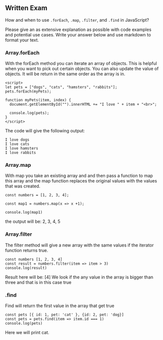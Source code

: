 ## Written Exam

How and when to use `.forEach`, `.map`, `.filter`, and `.find` in JavaScript?

Please give an as extensive explanation as possible with code examples and potential use cases. Write your answer below and use markdown to format your text.

### Array.forEach
With the forEach method you can iterate an array of objects. This is helpful when you want to pick out certain objects. You can also update the value of objects. It will be return in the same order as the array is in.


```
<script>
let pets = ["dogs", "cats", "hamsters", "rabbits"];
pets.forEach(myPets);

function myPets(item, index) {
  document.getElementById("").innerHTML += "I love " + item + "<br>";

  console.log(pets);
}
</script>
```
The code will give the following output:

```
I love dogs
I love cats
I love hamsters
I love rabbits
````

### Array.map 
With map you take an existing array and and then pass a function to map this array and the map function replaces the original values  with the values that was created.

```
const numbers = [1, 2, 3, 4];

const map1 = numbers.map(x => x +1);

console.log(map1)

```
the output will be:
2, 3, 4, 5

### Array.filter
The filter method will give a new array with the same values if the iterator function returns true. 

```
const numbers [1, 2, 3, 4]
const result = numbers.filter(item => item > 3)
console.log(result)
```
Result here will be: [4]
We look if the any value in the array is bigger than three and that is in this case true

### .find
Find will return the first value in the array that get true

```
const pets [{ id: 1, pet: 'cat' }, {id: 2, pet: 'dog}]
const pets = pets.find(item => item.id === 1)
console.log(pets)
```
Here we will print cat.
